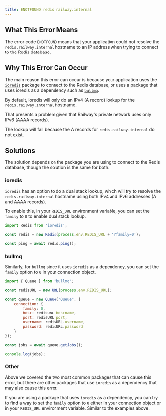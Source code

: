 ```yaml
---
title: ENOTFOUND redis.railway.internal
---
```


## What This Error Means

The error code `ENOTFOUND` means that your application could not resolve the `redis.railway.internal` hostname to an IP address when trying to connect to the Redis database.

## Why This Error Can Occur

The main reason this error can occur is because your application uses the [`ioredis`](https://www.npmjs.com/package/ioredis) package to connect to the Redis database, or uses a package that uses ioredis as a dependency such as [`bullmq`](https://docs.bullmq.io/).

By default, ioredis will only do an IPv4 (A record) lookup for the `redis.railway.internal` hostname.

That presents a problem given that Railway's private network uses only IPv6 (AAAA records).

The lookup will fail because the A records for `redis.railway.internal` do not exist.

## Solutions

The solution depends on the package you are using to connect to the Redis database, though the solution is the same for both.

### ioredis

`ioredis` has an option to do a dual stack lookup, which will try to resolve the `redis.railway.internal` hostname using both IPv4 and IPv6 addresses (A and AAAA records).

To enable this, in your `REDIS_URL` environment variable, you can set the `family` to `0` to enable dual stack lookup.

```js
import Redis from 'ioredis';

const redis = new Redis(process.env.REDIS_URL + '?family=0');

const ping = await redis.ping();
```

### bullmq

Similarly, for `bullmq` since it uses `ioredis` as a dependency, you can set the `family` option to `0` in your connection object.

```js
import { Queue } from "bullmq";

const redisURL = new URL(process.env.REDIS_URL);

const queue = new Queue("Queue", {
    connection: {
        family: 0,
        host: redisURL.hostname,
        port: redisURL.port,
        username: redisURL.username,
        password: redisURL.password
    }
});

const jobs = await queue.getJobs();

console.log(jobs);
```

### Other

Above we covered the two most common packages that can cause this error, but there are other packages that use `ioredis` as a dependency that may also cause this error.

If you are using a package that uses `ioredis` as a dependency, you can try to find a way to set the `family` option to `0` either in your connection object or in your `REDIS_URL` environment variable. Similar to the examples above.
